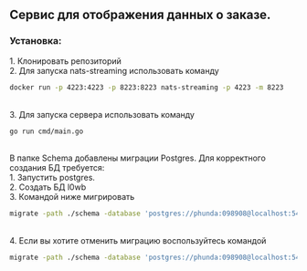 <h2>Сервис для отображения данных о заказе.</h2>

<h3>Установка:</h3>
1. Клонировать репозиторий
<br/>
2. Для запуска nats-streaming использовать команду
<br/>

```bash
docker run -p 4223:4223 -p 8223:8223 nats-streaming -p 4223 -m 8223
```
<br/>
3. Для запуска сервера использовать команду
<br/>

``` bash
go run cmd/main.go
```
<br/>
В папке Schema добавлены миграции Postgres. Для корректного создания БД требуется:
<br/>
1. Запустить postgres.
<br/>
2. Создать БД l0wb
<br/>
3. Командой ниже мигрировать 
<br/>

```bash
migrate -path ./schema -database 'postgres://phunda:098908@localhost:5432/l0wb?sslmode=disable' up
```
<br/>
4. Если вы хотите отменить миграцию воспользуйтесь командой
<br/>

```bash
migrate -path ./schema -database 'postgres://phunda:098908@localhost:5432/l0wb?sslmode=disable' down
```